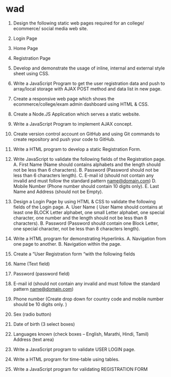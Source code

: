 # wad
1. Design the following static web pages required for an college/ ecommerce/ social
media web site.
1. Login Page
2. Home Page
3. Registration Page


2. Develop and demonstrate the usage of inline, internal and external style sheet
using CSS.


3. Write a JavaScript Program to get the user registration data and push to
array/local storage with AJAX POST method and data list in new page.


4. Create a responsive web page which shows the ecommerce/college/exam
admin dashboard using HTML & CSS.


5. Create a Node.JS Application which serves a static website.


6. Write a JavaScript Program to implement AJAX concept.


7. Create version control account on GitHub and using Git commands to
create repository and push your code to GitHub.

8. Write a HTML program to develop a static Registration Form.


9. Write JavaScript to validate the following fields of the Registration page.
A. First Name (Name should contains alphabets and the length should not
be less than 6 characters).
B. Password (Password should not be less than 6 characters length).
C. E-mail id (should not contain any invalid and must follow the standard
pattern name@domain.com)
D. Mobile Number (Phone number should contain 10 digits only).
E. Last Name and Address (should not be Empty).


10. Design a Login Page by using HTML & CSS to validate the following fields
of the Login page.
A. User Name ( User Name should contains at least one BLOCK Letter
alphabet, one small Letter alphabet, one special character, one
number and the length should not be less than 8 characters).
B. Password (Password should contain one Block Letter, one special
character, not be less than 8 characters length).


11. Write a HTML program for demonstrating Hyperlinks.
A. Navigation from one page to another.
B. Navigation within the page.


12. Create a “User Registration form “with the following fields
1. Name (Text field)
2. Password (password field)
3. E-mail id (should not contain any invalid and must follow the
standard pattern name@domain.com)
4. Phone number (Create drop down for country code and mobile
number should be 10 digits only. )
5. Sex (radio button)
6. Date of birth (3 select boxes)
7. Languages known (check boxes – English, Marathi, Hindi, Tamil)
Address (text area)


13. Write a JavaScript program to validate USER LOGIN page.


14. Write a HTML program for time-table using tables.


15. Write a JavaScript program for validating REGISTRATION FORM
